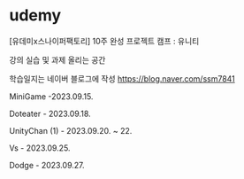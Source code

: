 # udemy
[유데미x스나이퍼팩토리] 10주 완성 프로젝트 캠프 : 유니티

강의 실습 및 과제 올리는 공간

학습일지는 네이버 블로그에 작성
https://blog.naver.com/ssm7841

MiniGame -2023.09.15.

Doteater - 2023.09.18.

UnityChan (1) - 2023.09.20. ~ 22.

Vs - 2023.09.25.

Dodge - 2023.09.27.
